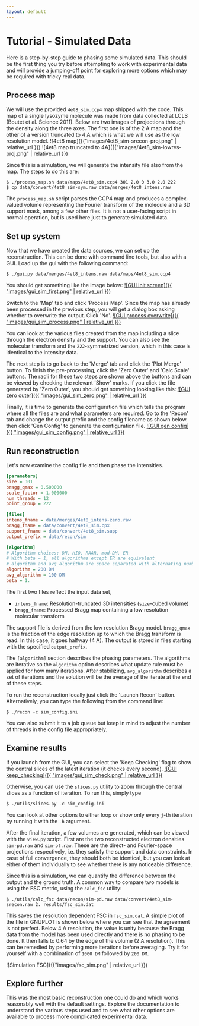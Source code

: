 ```yaml
---
layout: default
---
```


# Tutorial - Simulated Data

Here is a step-by-step guide to phasing some simulated data. This should be the
first thing you try before attempting to work with experimental data and will
provide a jumping-off point for exploring more options which may be required
with tricky real data.

## Process map
We will use the provided `4et8_sim.ccp4` map shipped with the code. This map of a
single lysozyme molecule was made from data collected at LCLS (Boutet et al.
Science 2011). Below are two images of projections through the density along the
three axes. The first one is of the 2 A map and the other of a version truncated
to 4 A which is what we will use as the low resolution model.
![4et8 map]({{"images/4et8_sim-srecon-proj.png" | relative_url }})
![4et8 map truncated to 4A]({{"images/4et8_sim-lowres-proj.png" | relative_url }})

Since this is a simulation, we will generate the intensity file
also from the map. The steps to do this are:
```
$ ./process_map.sh data/maps/4et8_sim.ccp4 301 2.0 0 3.0 2.0 222
$ cp data/convert/4et8_sim-sym.raw data/merges/4et8_intens.raw
```
The `process_map.sh` script parses the CCP4 map and produces a complex-valued
volume representing the Fourier transform of the molecule and a 3D support mask,
among a few other files. It is not a user-facing script in normal operation, but
is used here just to generate simulated data.

## Set up system
Now that we have created the data sources, we can set up the reconstruction.
This can be done with command line tools, but also with a GUI. Load up the gui
with the following command:
```
$ ./gui.py data/merges/4et8_intens.raw data/maps/4et8_sim.ccp4
```
You should get something like the image below: 
<a href="images/gui_sim_first.png">![GUI init screen]({{
"images/gui_sim_first.png" | relative_url }})</a>

Switch to the 'Map' tab and click 'Process Map'. Since the map has already
been processed in the previous step, you will get a dialog box asking whether to
overwrite the output. Click 'No'.
<a href="images/gui_sim_process.png">![GUI process overwrite]({{
"images/gui_sim_process.png" | relative_url }})</a>

You can look at the various files created from the map including a slice
through the electron density and the support. You can also see the molecular
transform and the `222`-symmetrized version, which in this case is identical to
the intensity data.

The next step is to go back to the 'Merge' tab and click the 'Plot Merge'
button. To finish the pre-processing, click the 'Zero Outer' and 'Calc Scale'
buttons. The radii for these two steps are shown above the buttons and can be
viewed by checking the relevant 'Show' marks. If you click the file generated by
'Zero Outer', you should get something looking like this:
<a href="images/gui_sim_zero.png">![GUI zero outer]({{
"images/gui_sim_zero.png" | relative_url }})</a>

Finally, it is time to generate the configuration file which tells the program
where all the files are and what parameters are required. Go to the 'Recon' tab
and change the output prefix and the config filename as shown below. then click
'Gen Config' to generate the configuration file.
<a href="images/gui_sim_config.png">![GUI gen config]({{
"images/gui_sim_config.png" | relative_url }})</a>

## Run reconstruction
Let's now examine the config file and then phase the intensities.

```ini
[parameters]
size = 301
bragg_qmax = 0.500000
scale_factor = 1.000000
num_threads = 12
point_group = 222

[files]
intens_fname = data/merges/4et8_intens-zero.raw
bragg_fname = data/convert/4et8_sim.cpx
support_fname = data/convert/4et8_sim.supp
output_prefix = data/recon/sim

[algorithm]
# Algorithm choices: DM, HIO, RAAR, mod-DM, ER
# With beta = 1, all algorithms except ER are equivalent
# algorithm and avg_algorithm are space separated with alternating numbers and names
algorithm = 200 DM
avg_algorithm = 100 DM
beta = 1.
```
The first two files reflect the input data set, 
 * `intens_fname`: Resolution-truncated 3D intensities (`size`-cubed volume)
 * `bragg_fname`: Processed Bragg map containing a low resolution molecular
   transform

The support file is derived from the low resolution Bragg model. `bragg_qmax` is
the fraction of the edge resolution up to which the Bragg transform is read. In
this case, it goes halfway (4 A). The output is stored in files starting with
the specified `output_prefix`.

The `[algorithm]` section describes the phasing parameters. The algorithms are
iterative so the `algorithm` option describes what update rule must be applied
for how many iterations. After stabilizing, `avg_algorithm` describes a set of
iterations and the solution will be the average of the iterate at the end of
these steps.

To run the reconstruction locally just click the 'Launch Recon' button. 
Alternatively, you can type the following from the command line:
```
$ ./recon -c sim_config.ini
```
You can also submit it to a job queue but keep in mind to adjust the number of
threads in the config file appropriately.

## Examine results
If you launch from the GUI, you can select the 'Keep Checking' flag to show the 
central slices of the latest iteration (it checks every second). 
<a href="images/gui_sim_check.png">![GUI keep_checking]({{
"images/gui_sim_check.png" | relative_url }})</a>

Otherwise, you can use the `slices.py` utility to zoom through the central 
slices as a function of iteration. To run this, simply type
```
$ ./utils/slices.py -c sim_config.ini
```
You can look at other options to either loop or show only every `j`-th iteration
by running it with the `-h` argument.

After the final iteration, a few volumes are generated, which can be viewed with
the `view.py` script. First are the two reconstructed electron densities
`sim-pd.raw` and `sim-pf.raw`. These are the direct- and Fourier-space
projections respectively, i.e. they satisfy the support and data constraints. In
case of full convergence, they should both be identical, but you can look at
either of them individually to see whether there is any noticeable difference.

Since this is a simulation, we can quantify the difference between the output
and the ground truth. A common way to compare two models is using the FSC
metric, using the `calc_fsc` utility:
```
$ ./utils/calc_fsc data/recon/sim-pd.raw data/convert/4et8_sim-srecon.raw 2. results/fsc_sim.dat
```
This saves the resolution dependent FSC in `fsc_sim.dat`. A simple plot of the
file in GNUPLOT is shown below where you can see that the agreement is not
perfect. Below 4 A resolution, the value is unity because the Bragg data from
the model has been used directly and there is no phasing to be done. It then
falls to 0.64 by the edge of the volume (2 A resolution). This can be remedied
by performing more iterations before averaging. Try it for yourself with a
combination of `1000 DM` followed by `200 DM`.

![Simulation FSC]({{"images/fsc_sim.png" | relative_url }})

## Explore further
This was the most basic reconstruction one could do and which works reasonably
well with the default settings. Explore the documentation to understand the
various steps used and to see what other options are available to process more
complicated experimental data.

